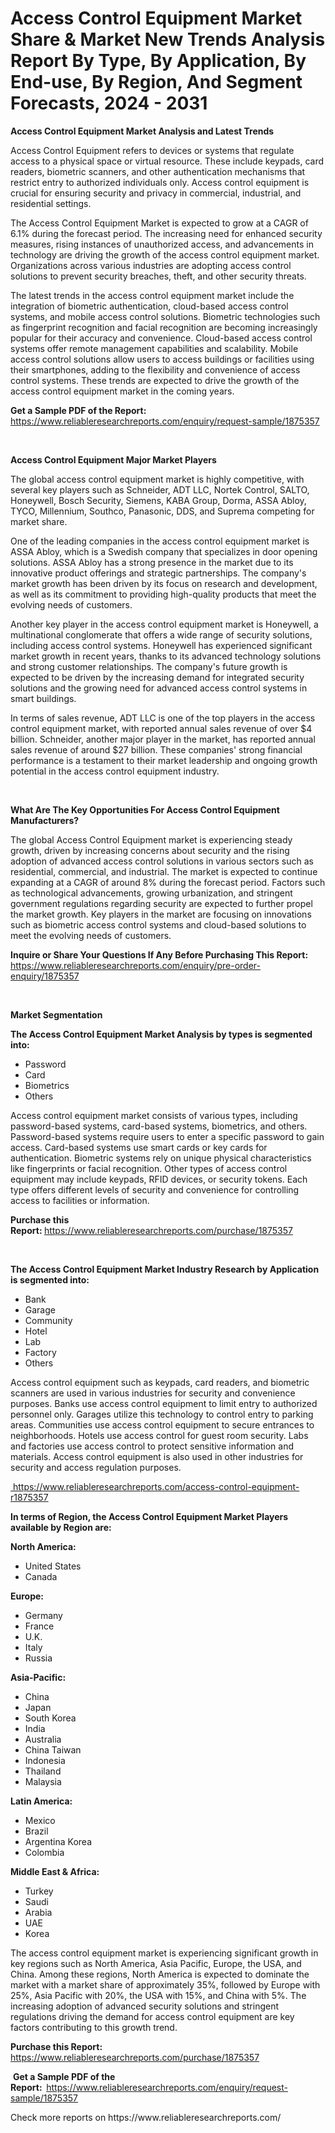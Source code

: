 <p><h1>Access Control Equipment Market Share & Market New Trends Analysis Report By Type, By Application, By End-use, By Region, And Segment Forecasts, 2024 - 2031</h1></p><p><strong>Access Control Equipment Market Analysis and Latest Trends</strong></p>
<p><p>Access Control Equipment refers to devices or systems that regulate access to a physical space or virtual resource. These include keypads, card readers, biometric scanners, and other authentication mechanisms that restrict entry to authorized individuals only. Access control equipment is crucial for ensuring security and privacy in commercial, industrial, and residential settings.</p><p>The Access Control Equipment Market is expected to grow at a CAGR of 6.1% during the forecast period. The increasing need for enhanced security measures, rising instances of unauthorized access, and advancements in technology are driving the growth of the access control equipment market. Organizations across various industries are adopting access control solutions to prevent security breaches, theft, and other security threats.</p><p>The latest trends in the access control equipment market include the integration of biometric authentication, cloud-based access control systems, and mobile access control solutions. Biometric technologies such as fingerprint recognition and facial recognition are becoming increasingly popular for their accuracy and convenience. Cloud-based access control systems offer remote management capabilities and scalability. Mobile access control solutions allow users to access buildings or facilities using their smartphones, adding to the flexibility and convenience of access control systems. These trends are expected to drive the growth of the access control equipment market in the coming years.</p></p>
<p><strong>Get a Sample PDF of the Report:&nbsp;</strong> <a href="https://www.reliableresearchreports.com/enquiry/request-sample/1875357">https://www.reliableresearchreports.com/enquiry/request-sample/1875357</a></p>
<p>&nbsp;</p>
<p><strong>Access Control Equipment Major Market Players</strong></p>
<p><p>The global access control equipment market is highly competitive, with several key players such as Schneider, ADT LLC, Nortek Control, SALTO, Honeywell, Bosch Security, Siemens, KABA Group, Dorma, ASSA Abloy, TYCO, Millennium, Southco, Panasonic, DDS, and Suprema competing for market share. </p><p>One of the leading companies in the access control equipment market is ASSA Abloy, which is a Swedish company that specializes in door opening solutions. ASSA Abloy has a strong presence in the market due to its innovative product offerings and strategic partnerships. The company's market growth has been driven by its focus on research and development, as well as its commitment to providing high-quality products that meet the evolving needs of customers.</p><p>Another key player in the access control equipment market is Honeywell, a multinational conglomerate that offers a wide range of security solutions, including access control systems. Honeywell has experienced significant market growth in recent years, thanks to its advanced technology solutions and strong customer relationships. The company's future growth is expected to be driven by the increasing demand for integrated security solutions and the growing need for advanced access control systems in smart buildings.</p><p>In terms of sales revenue, ADT LLC is one of the top players in the access control equipment market, with reported annual sales revenue of over $4 billion. Schneider, another major player in the market, has reported annual sales revenue of around $27 billion. These companies' strong financial performance is a testament to their market leadership and ongoing growth potential in the access control equipment industry.</p></p>
<p>&nbsp;</p>
<p><strong>What Are The Key Opportunities For Access Control Equipment Manufacturers?</strong></p>
<p><p>The global Access Control Equipment market is experiencing steady growth, driven by increasing concerns about security and the rising adoption of advanced access control solutions in various sectors such as residential, commercial, and industrial. The market is expected to continue expanding at a CAGR of around 8% during the forecast period. Factors such as technological advancements, growing urbanization, and stringent government regulations regarding security are expected to further propel the market growth. Key players in the market are focusing on innovations such as biometric access control systems and cloud-based solutions to meet the evolving needs of customers.</p></p>
<p><strong>Inquire or Share Your Questions If Any Before Purchasing This Report:</strong> <a href="https://www.reliableresearchreports.com/enquiry/pre-order-enquiry/1875357">https://www.reliableresearchreports.com/enquiry/pre-order-enquiry/1875357</a></p>
<p>&nbsp;</p>
<p><strong>Market Segmentation</strong></p>
<p><strong>The Access Control Equipment Market Analysis by types is segmented into:</strong></p>
<p><ul><li>Password</li><li>Card</li><li>Biometrics</li><li>Others</li></ul></p>
<p><p>Access control equipment market consists of various types, including password-based systems, card-based systems, biometrics, and others. Password-based systems require users to enter a specific password to gain access. Card-based systems use smart cards or key cards for authentication. Biometric systems rely on unique physical characteristics like fingerprints or facial recognition. Other types of access control equipment may include keypads, RFID devices, or security tokens. Each type offers different levels of security and convenience for controlling access to facilities or information.</p></p>
<p><strong>Purchase this Report:&nbsp;</strong><a href="https://www.reliableresearchreports.com/purchase/1875357">https://www.reliableresearchreports.com/purchase/1875357</a></p>
<p>&nbsp;</p>
<p><strong>The Access Control Equipment Market Industry Research by Application is segmented into:</strong></p>
<p><ul><li>Bank</li><li>Garage</li><li>Community</li><li>Hotel</li><li>Lab</li><li>Factory</li><li>Others</li></ul></p>
<p><p>Access control equipment such as keypads, card readers, and biometric scanners are used in various industries for security and convenience purposes. Banks use access control equipment to limit entry to authorized personnel only. Garages utilize this technology to control entry to parking areas. Communities use access control equipment to secure entrances to neighborhoods. Hotels use access control for guest room security. Labs and factories use access control to protect sensitive information and materials. Access control equipment is also used in other industries for security and access regulation purposes.</p></p>
<p><a href="https://www.reliableresearchreports.com/access-control-equipment-r1875357">&nbsp;https://www.reliableresearchreports.com/access-control-equipment-r1875357</a></p>
<p><strong>In terms of Region, the Access Control Equipment Market Players available by Region are:</strong></p>
<p>
    <p> <strong> North America: </strong>
        <ul>
            <li>United States</li>
            <li>Canada</li>
        </ul>
        </p> 
    <p> <strong> Europe: </strong>
        <ul>
            <li>Germany</li>
            <li>France</li>
            <li>U.K.</li>
            <li>Italy</li>
            <li>Russia</li>
        </ul>
        </p> 
    <p> <strong> Asia-Pacific: </strong>
        <ul>
            <li>China</li>
            <li>Japan</li>
            <li>South Korea</li>
            <li>India</li>
            <li>Australia</li>
            <li>China Taiwan</li>
            <li>Indonesia</li>
            <li>Thailand</li>
            <li>Malaysia</li>
        </ul>
        </p> 
    <p> <strong> Latin America: </strong>
        <ul>
            <li>Mexico</li>
            <li>Brazil</li>
            <li>Argentina Korea</li>
            <li>Colombia</li>
        </ul>
        </p> 
    <p> <strong> Middle East & Africa: </strong>
        <ul>
            <li>Turkey</li>
            <li>Saudi</li>
            <li>Arabia</li>
            <li>UAE</li>
            <li>Korea</li>
        </ul>
    </p>
    </p>
<p><p>The access control equipment market is experiencing significant growth in key regions such as North America, Asia Pacific, Europe, the USA, and China. Among these regions, North America is expected to dominate the market with a market share of approximately 35%, followed by Europe with 25%, Asia Pacific with 20%, the USA with 15%, and China with 5%. The increasing adoption of advanced security solutions and stringent regulations driving the demand for access control equipment are key factors contributing to this growth trend.</p></p>
<p><strong>Purchase this Report: </strong><a href="https://www.reliableresearchreports.com/purchase/1875357">https://www.reliableresearchreports.com/purchase/1875357</a></p>
<p>&nbsp;<strong>Get a Sample PDF of the Report:&nbsp;&nbsp;</strong><a href="https://www.reliableresearchreports.com/enquiry/request-sample/1875357">https://www.reliableresearchreports.com/enquiry/request-sample/1875357</a></p>
<p><strong></strong></p>
<p>Check more reports on https://www.reliableresearchreports.com/</p>